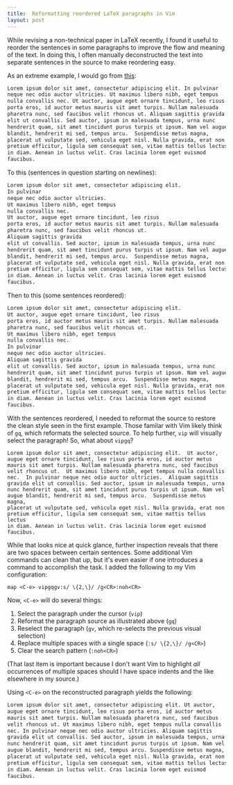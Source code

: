```yaml
---
title:  Reformatting reordered LaTeX paragraphs in Vim
layout: post
---
```

While revising a non-technical paper in LaTeX recently, I found it useful to reorder the sentences
in some paragraphs to improve the flow and meaning of the text. In doing this, I often manually
deconstructed the text into separate sentences in the source to make reordering easy.

As an extreme example, I would go from [this][lipsum]:

~~~ latex
Lorem ipsum dolor sit amet, consectetur adipiscing elit. In pulvinar
neque nec odio auctor ultricies. Ut maximus libero nibh, eget tempus
nulla convallis nec. Ut auctor, augue eget ornare tincidunt, leo risus
porta eros, id auctor metus mauris sit amet turpis. Nullam malesuada
pharetra nunc, sed faucibus velit rhoncus ut. Aliquam sagittis gravida
elit ut convallis. Sed auctor, ipsum in malesuada tempus, urna nunc
hendrerit quam, sit amet tincidunt purus turpis ut ipsum. Nam vel augue
blandit, hendrerit mi sed, tempus arcu.  Suspendisse metus magna,
placerat ut vulputate sed, vehicula eget nisl. Nulla gravida, erat non
pretium efficitur, ligula sem consequat sem, vitae mattis tellus lectus
in diam. Aenean in luctus velit. Cras lacinia lorem eget euismod
faucibus.
~~~

To this (sentences in question starting on newlines):

~~~ latex
Lorem ipsum dolor sit amet, consectetur adipiscing elit.
In pulvinar
neque nec odio auctor ultricies.
Ut maximus libero nibh, eget tempus
nulla convallis nec.
Ut auctor, augue eget ornare tincidunt, leo risus
porta eros, id auctor metus mauris sit amet turpis. Nullam malesuada
pharetra nunc, sed faucibus velit rhoncus ut.
Aliquam sagittis gravida
elit ut convallis. Sed auctor, ipsum in malesuada tempus, urna nunc
hendrerit quam, sit amet tincidunt purus turpis ut ipsum. Nam vel augue
blandit, hendrerit mi sed, tempus arcu.  Suspendisse metus magna,
placerat ut vulputate sed, vehicula eget nisl. Nulla gravida, erat non
pretium efficitur, ligula sem consequat sem, vitae mattis tellus lectus
in diam. Aenean in luctus velit. Cras lacinia lorem eget euismod
faucibus.
~~~

Then to this (some sentences reordered):

~~~ latex
Lorem ipsum dolor sit amet, consectetur adipiscing elit.
Ut auctor, augue eget ornare tincidunt, leo risus
porta eros, id auctor metus mauris sit amet turpis. Nullam malesuada
pharetra nunc, sed faucibus velit rhoncus ut.
Ut maximus libero nibh, eget tempus
nulla convallis nec.
In pulvinar
neque nec odio auctor ultricies.
Aliquam sagittis gravida
elit ut convallis. Sed auctor, ipsum in malesuada tempus, urna nunc
hendrerit quam, sit amet tincidunt purus turpis ut ipsum. Nam vel augue
blandit, hendrerit mi sed, tempus arcu.  Suspendisse metus magna,
placerat ut vulputate sed, vehicula eget nisl. Nulla gravida, erat non
pretium efficitur, ligula sem consequat sem, vitae mattis tellus lectus
in diam. Aenean in luctus velit. Cras lacinia lorem eget euismod
faucibus.
~~~

With the sentences reordered, I needed to reformat the source to restore the clean style seen in the
first example. Those familar with Vim likely think of `gq`, which reformats the selected source. To
help further, `vip` will visually select the paragraph! So, what about `vipgq`?

~~~
Lorem ipsum dolor sit amet, consectetur adipiscing elit.  Ut auctor,
augue eget ornare tincidunt, leo risus porta eros, id auctor metus
mauris sit amet turpis. Nullam malesuada pharetra nunc, sed faucibus
velit rhoncus ut.  Ut maximus libero nibh, eget tempus nulla convallis
nec.  In pulvinar neque nec odio auctor ultricies.  Aliquam sagittis
gravida elit ut convallis. Sed auctor, ipsum in malesuada tempus, urna
nunc hendrerit quam, sit amet tincidunt purus turpis ut ipsum. Nam vel
augue blandit, hendrerit mi sed, tempus arcu.  Suspendisse metus magna,
placerat ut vulputate sed, vehicula eget nisl. Nulla gravida, erat non
pretium efficitur, ligula sem consequat sem, vitae mattis tellus lectus
in diam. Aenean in luctus velit. Cras lacinia lorem eget euismod
faucibus.
~~~

While that looks nice at quick glance, further inspection reveals that there are two spaces between
certain sentences. Some additional Vim commands can clean that up, but it's even easier if one
introduces a command to accomplish the task. I added the following to my Vim configuration:

~~~ vim
map <C-e> vipgqgv:s/ \{2,\}/ /g<CR>:noh<CR>
~~~

Now, `<C-e>` will do several things:

1. Select the paragraph under the cursor (`vip`)
2. Reformat the paragraph source as illustrated above (`gq`)
3. Reselect the paragraph (`gv`, which re-selects the previous visual selection)
4. Replace multiple spaces with a single space (`:s/ \{2,\}/ /g<CR>`)
5. Clear the search pattern (`:noh<CR>`)

(That last item is important because I don't want Vim to highlight _all_ occurrences of multiple
spaces should I have space indents and the like elsewhere in my source.)

Using `<C-e>` on the reconstructed paragraph yields the following:

~~~ latex
Lorem ipsum dolor sit amet, consectetur adipiscing elit. Ut auctor,
augue eget ornare tincidunt, leo risus porta eros, id auctor metus
mauris sit amet turpis. Nullam malesuada pharetra nunc, sed faucibus
velit rhoncus ut. Ut maximus libero nibh, eget tempus nulla convallis
nec. In pulvinar neque nec odio auctor ultricies. Aliquam sagittis
gravida elit ut convallis. Sed auctor, ipsum in malesuada tempus, urna
nunc hendrerit quam, sit amet tincidunt purus turpis ut ipsum. Nam vel
augue blandit, hendrerit mi sed, tempus arcu. Suspendisse metus magna,
placerat ut vulputate sed, vehicula eget nisl. Nulla gravida, erat non
pretium efficitur, ligula sem consequat sem, vitae mattis tellus lectus
in diam. Aenean in luctus velit. Cras lacinia lorem eget euismod
faucibus.
~~~

[lipsum]: http://www.lipsum.com/
